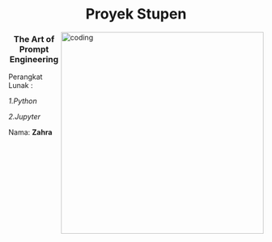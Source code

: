 <h1 align="center">Proyek Stupen</h1>
<img align="right" alt="coding" width="400" src="https://media1.giphy.com/media/j4qPxME0RZL7s1bQiy/giphy.gif?cid=ecf05e47qv89jntyfqiz8fp4kxgchmqmowj8f6xq37ymrce9&ep=v1_gifs_related&rid=giphy.gif&ct=g"> 
<h3 align="center">The Art of Prompt Engineering</h3>

Perangkat Lunak :

  *1.Python*

 *2.Jupyter*



Nama: **Zahra**

<p align="left">
</p>


